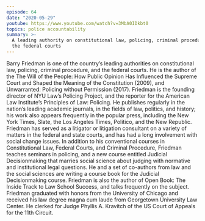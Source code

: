 ```yaml
---
episode: 64
date: "2020-05-29"
youtube: https://www.youtube.com/watch?v=3MbA0IDkbt0
topics: police accountability
summary: >-
  A leading authority on constitutional law, policing, criminal procedure, and
  the federal courts
---
```

Barry Friedman is one of the country’s leading authorities on constitutional law, policing, criminal procedure, and the federal courts. He is the author of the The Will of the People: How Public Opinion Has Influenced the Supreme Court and Shaped the Meaning of the Constitution (2009), and Unwarranted: Policing without Permission (2017). Friedman is the founding director of NYU Law’s Policing Project, and the reporter for the American Law Institute’s Principles of Law: Policing. He publishes regularly in the nation’s leading academic journals, in the fields of law, politics, and history; his work also appears frequently in the popular press, including the New York Times, Slate, the Los Angeles Times, Politico, and the New Republic. Friedman has served as a litigator or litigation consultant on a variety of matters in the federal and state courts, and has had a long involvement with social change issues. In addition to his conventional courses in Constitutional Law, Federal Courts, and Criminal Procedure, Friedman teaches seminars in policing, and a new course entitled Judicial Decisionmaking that marries social science about judging with normative and institutional legal questions. He and a set of co-authors from law and the social sciences are writing a course book for the Judicial Decisionmaking course. Friedman is also the author of Open Book: The Inside Track to Law School Success, and talks frequently on the subject. Friedman graduated with honors from the University of Chicago and received his law degree magna cum laude from Georgetown University Law Center. He clerked for Judge Phyllis A. Kravitch of the US Court of Appeals for the 11th Circuit.
